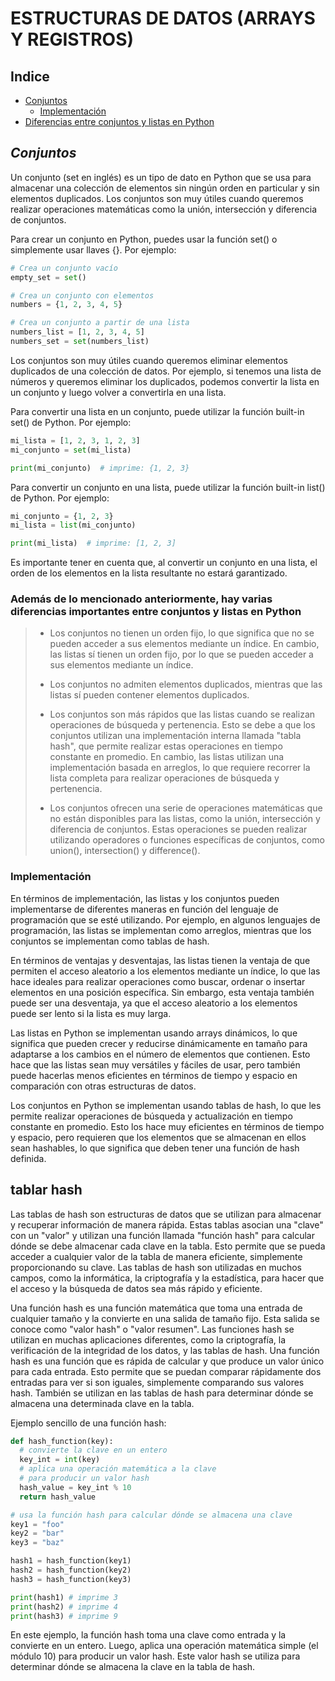 # **ESTRUCTURAS DE DATOS (ARRAYS Y REGISTROS)**

## Indice

* [Conjuntos](#conjuntos)
  * [Implementación](#implementación)
* [Diferencias entre conjuntos y listas en Python](#además-de-lo-mencionado-anteriormente-hay-varias-diferencias-importantes-entre-conjuntos-y-listas-en-python)

## ***Conjuntos***

Un conjunto (set en inglés) es un tipo de dato en Python que se usa para almacenar una colección de elementos sin ningún orden en particular y sin elementos duplicados. Los conjuntos son muy útiles cuando queremos realizar operaciones matemáticas como la unión, intersección y diferencia de conjuntos.

Para crear un conjunto en Python, puedes usar la función set() o simplemente usar llaves {}. Por ejemplo:

```.py
# Crea un conjunto vacío
empty_set = set()

# Crea un conjunto con elementos
numbers = {1, 2, 3, 4, 5}

# Crea un conjunto a partir de una lista
numbers_list = [1, 2, 3, 4, 5]
numbers_set = set(numbers_list)
```

Los conjuntos son muy útiles cuando queremos eliminar elementos duplicados de una colección de datos. Por ejemplo, si tenemos una lista de números y queremos eliminar los duplicados, podemos convertir la lista en un conjunto y luego volver a convertirla en una lista.

Para convertir una lista en un conjunto, puede utilizar la función built-in set() de Python. Por ejemplo:

```.py
mi_lista = [1, 2, 3, 1, 2, 3]
mi_conjunto = set(mi_lista)

print(mi_conjunto)  # imprime: {1, 2, 3}
```

Para convertir un conjunto en una lista, puede utilizar la función built-in list() de Python. Por ejemplo:

```.py
mi_conjunto = {1, 2, 3}
mi_lista = list(mi_conjunto)

print(mi_lista)  # imprime: [1, 2, 3]
```

Es importante tener en cuenta que, al convertir un conjunto en una lista, el orden de los elementos en la lista resultante no estará garantizado.

### Además de lo mencionado anteriormente, hay varias **diferencias importantes entre conjuntos y listas en Python**
>
>* Los conjuntos no tienen un orden fijo, lo que significa que no se pueden acceder a sus elementos mediante un índice. En cambio, las listas sí tienen un orden fijo, por lo que se pueden acceder a sus elementos mediante un índice.
>
>* Los conjuntos no admiten elementos duplicados, mientras que las listas sí pueden contener elementos duplicados.
>
>* Los conjuntos son más rápidos que las listas cuando se realizan operaciones de búsqueda y pertenencia. Esto se debe a que los conjuntos utilizan una implementación interna llamada "tabla hash", que permite realizar estas operaciones en tiempo constante en promedio. En cambio, las listas utilizan una implementación basada en arreglos, lo que requiere recorrer la lista completa para realizar operaciones de búsqueda y pertenencia.
>
>* Los conjuntos ofrecen una serie de operaciones matemáticas que no están disponibles para las listas, como la unión, intersección y diferencia de conjuntos. Estas operaciones se pueden realizar utilizando operadores o funciones específicas de conjuntos, como union(), intersection() y difference().

### Implementación

En términos de implementación, las listas y los conjuntos pueden implementarse de diferentes maneras en función del lenguaje de programación que se esté utilizando. Por ejemplo, en algunos lenguajes de programación, las listas se implementan como arreglos, mientras que los conjuntos se implementan como tablas de hash.

En términos de ventajas y desventajas, las listas tienen la ventaja de que permiten el acceso aleatorio a los elementos mediante un índice, lo que las hace ideales para realizar operaciones como buscar, ordenar o insertar elementos en una posición específica. Sin embargo, esta ventaja también puede ser una desventaja, ya que el acceso aleatorio a los elementos puede ser lento si la lista es muy larga.

Las listas en Python se implementan usando arrays dinámicos, lo que significa que pueden crecer y reducirse dinámicamente en tamaño para adaptarse a los cambios en el número de elementos que contienen. Esto hace que las listas sean muy versátiles y fáciles de usar, pero también puede hacerlas menos eficientes en términos de tiempo y espacio en comparación con otras estructuras de datos.

Los conjuntos en Python se implementan usando tablas de hash, lo que les permite realizar operaciones de búsqueda y actualización en tiempo constante en promedio. Esto los hace muy eficientes en términos de tiempo y espacio, pero requieren que los elementos que se almacenan en ellos sean hashables, lo que significa que deben tener una función de hash definida.

## tablar hash

Las tablas de hash son estructuras de datos que se utilizan para almacenar y recuperar información de manera rápida. Estas tablas asocian una "clave" con un "valor" y utilizan una función llamada "función hash" para calcular dónde se debe almacenar cada clave en la tabla. Esto permite que se pueda acceder a cualquier valor de la tabla de manera eficiente, simplemente proporcionando su clave. Las tablas de hash son utilizadas en muchos campos, como la informática, la criptografía y la estadística, para hacer que el acceso y la búsqueda de datos sea más rápido y eficiente.

Una función hash es una función matemática que toma una entrada de cualquier tamaño y la convierte en una salida de tamaño fijo. Esta salida se conoce como "valor hash" o "valor resumen". Las funciones hash se utilizan en muchas aplicaciones diferentes, como la criptografía, la verificación de la integridad de los datos, y las tablas de hash. Una función hash es una función que es rápida de calcular y que produce un valor único para cada entrada. Esto permite que se puedan comparar rápidamente dos entradas para ver si son iguales, simplemente comparando sus valores hash. También se utilizan en las tablas de hash para determinar dónde se almacena una determinada clave en la tabla.

Ejemplo sencillo de una función hash:

```.py
def hash_function(key):
  # convierte la clave en un entero
  key_int = int(key)
  # aplica una operación matemática a la clave
  # para producir un valor hash
  hash_value = key_int % 10
  return hash_value

# usa la función hash para calcular dónde se almacena una clave
key1 = "foo"
key2 = "bar"
key3 = "baz"

hash1 = hash_function(key1)
hash2 = hash_function(key2)
hash3 = hash_function(key3)

print(hash1) # imprime 3
print(hash2) # imprime 4
print(hash3) # imprime 9

```

En este ejemplo, la función hash toma una clave como entrada y la convierte en un entero. Luego, aplica una operación matemática simple (el módulo 10) para producir un valor hash. Este valor hash se utiliza para determinar dónde se almacena la clave en la tabla de hash.
